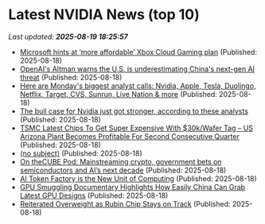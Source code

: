 # Latest NVIDIA News (top 10)
_Last updated: **2025-08-19 18:25:57**_

- [Microsoft hints at ‘more affordable’ Xbox Cloud Gaming plan](https://www.theverge.com/news/760813/microsoft-xbox-cloud-gaming-new-price-plan-hint) (Published: 2025-08-18)
- [OpenAI's Altman warns the U.S. is underestimating China's next-gen AI threat](https://www.cnbc.com/2025/08/18/openai-altman-china-ai.html) (Published: 2025-08-18)
- [Here are Monday's biggest analyst calls: Nvidia, Apple, Tesla, Duolingo, Netflix, Target, CVS, Sunrun, Live Nation & more](https://biztoc.com/x/a1149577bc0a247f) (Published: 2025-08-18)
- [The bull case for Nvidia just got stronger, according to these analysts](https://biztoc.com/x/634abb9e2ce00c15) (Published: 2025-08-18)
- [TSMC Latest Chips To Get Super Expensive With $30k/Wafer Tag – US Arizona Plant Becomes Profitable For Second Consecutive Quarter](https://wccftech.com/tsmc-latest-chips-to-get-super-expensive-with-30k-wafer-tag-us-arizona-plant-becomes-profitable-for-second-consecutive-quarter/) (Published: 2025-08-18)
- [(no subject)](https://seclists.org/risks/2025/q3/5) (Published: 2025-08-18)
- [On theCUBE Pod: Mainstreaming crypto, government bets on semiconductors and AI’s next decade](https://siliconangle.com/2025/08/18/crypto-innovation-government-bets-semiconductors-ai-next-decade-thecubepod/) (Published: 2025-08-18)
- [AI Token Factory is the New Unit of Computing](https://www.techpowerup.com/340014/ai-token-factory-is-the-new-unit-of-computing) (Published: 2025-08-18)
- [GPU Smuggling Documentary Highlights How Easily China Can Grab Latest GPU Designs](https://www.extremetech.com/computing/gpu-smuggling-documentary-highlights-how-easily-china-can-grab-latest-gpu) (Published: 2025-08-18)
- [Reiterated Overweight as Rubin Chip Stays on Track](https://biztoc.com/x/a2e62eb1ef1b1710) (Published: 2025-08-18)
